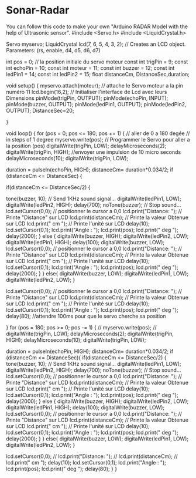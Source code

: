 # Sonar-Radar
You can follow this code to make your own "Arduino RADAR Model with the help of Ultrasonic sensor".
#include <Servo.h>
#include <LiquidCrystal.h>
 
Servo myservo;
LiquidCrystal lcd(7, 6, 5, 4, 3, 2); // Creates an LCD object. Parameters: (rs, enable, d4, d5, d6, d7)
 
int pos = 0; // la position initiale du servo moteur
const int trigPin = 9;
const int echoPin = 10;
const int moteur = 11;
const int buzzer = 12;
const int ledPin1 = 14;
const int ledPin2 = 15;
float distanceCm, DistanceSec,duration;
 
void setup() {
myservo.attach(moteur); // attache le Servo moteur a la pin numéro 11
lcd.begin(16,2); // Initialiser l'interface de Lcd avec leurs Dimensions
pinMode(trigPin, OUTPUT);
pinMode(echoPin, INPUT);
pinMode(buzzer, OUTPUT);
pinMode(ledPin1, OUTPUT);
pinMode(ledPin2, OUTPUT);
DistanceSec=20;
 
}
 
void loop() {
for (pos = 0; pos <= 180; pos += 1) { // aller de 0 a 180 degée
// in steps of 1 degree
myservo.write(pos); // Programmer le Servo pour aller a la position (pos)
digitalWrite(trigPin, LOW);
delayMicroseconds(2);
digitalWrite(trigPin, HIGH); //envoyer une impulsion de 10 micro seconds
delayMicroseconds(10);
digitalWrite(trigPin, LOW);
 
duration = pulseIn(echoPin, HIGH);
distanceCm= duration*0.034/2;
if (distanceCm <= DistanceSec)
{
 
if(distanceCm <= DistanceSec/2)
{
 
tone(buzzer, 10); // Send 1KHz sound signal...
digitalWrite(ledPin1, LOW);
digitalWrite(ledPin2, HIGH);
delay(700);
noTone(buzzer); // Stop sound...
lcd.setCursor(0,0); // positionner le cursor a 0,0
lcd.print("Distance: "); // Printe "Distance" sur LCD
lcd.print(distanceCm); // Printe la valeur Obtenue sur LCD
lcd.print(" cm "); // Printe l'unité sur LCD
delay(10);
lcd.setCursor(0,1);
lcd.print("Angle : ");
lcd.print(pos);
lcd.print(" deg ");
delay(2000);
}
else
{
digitalWrite(buzzer, HIGH);
digitalWrite(ledPin2, LOW);
digitalWrite(ledPin1, HIGH);
delay(100);
digitalWrite(buzzer, LOW);
lcd.setCursor(0,0); // positionner le cursor a 0,0
lcd.print("Distance: "); // Printe "Distance" sur LCD
lcd.print(distanceCm); // Printe la valeur Obtenue sur LCD
lcd.print(" cm "); // Printe l'unité sur LCD
delay(10);
lcd.setCursor(0,1);
lcd.print("Angle : ");
lcd.print(pos);
lcd.print(" deg ");
delay(2000);
}
}
else{
digitalWrite(buzzer, LOW);
digitalWrite(ledPin1, LOW);
digitalWrite(ledPin2, LOW);
}
 
lcd.setCursor(0,0); // positionner le cursor a 0,0
lcd.print("Distance: "); // Printe "Distance" sur LCD
lcd.print(distanceCm); // Printe la valeur Obtenue sur LCD
lcd.print(" cm "); // Printe l'unité sur LCD
delay(10);
lcd.setCursor(0,1);
lcd.print("Angle : ");
lcd.print(pos);
lcd.print(" deg ");
delay(80); //attendre 100ms pour que le servo cherche sa position
 
}
for (pos = 180; pos >= 0; pos -= 1) { //
myservo.write(pos); //
digitalWrite(trigPin, LOW);
delayMicroseconds(2);
digitalWrite(trigPin, HIGH);
delayMicroseconds(10);
digitalWrite(trigPin, LOW);
 
duration = pulseIn(echoPin, HIGH);
distanceCm= duration*0.034/2;
if (distanceCm <= DistanceSec){
if(distanceCm <= DistanceSec/2)
{
tone(buzzer, 10); // Send 1KHz sound signal...
digitalWrite(ledPin1, LOW);
digitalWrite(ledPin2, HIGH);
delay(700);
noTone(buzzer); // Stop sound...
lcd.setCursor(0,0); // positionner le cursor a 0,0
lcd.print("Distance: "); // Printe "Distance" sur LCD
lcd.print(distanceCm); // Printe la valeur Obtenue sur LCD
lcd.print(" cm "); // Printe l'unité sur LCD
delay(10);
lcd.setCursor(0,1);
lcd.print("Angle : ");
lcd.print(pos);
lcd.print(" deg ");
delay(2000);
}
else
{
digitalWrite(buzzer, HIGH);
digitalWrite(ledPin2, LOW);
digitalWrite(ledPin1, HIGH);
delay(100);
digitalWrite(buzzer, LOW);
lcd.setCursor(0,0); // positionner le cursor a 0,0
lcd.print("Distance: "); // Printe "Distance" sur LCD
lcd.print(distanceCm); // Printe la valeur Obtenue sur LCD
lcd.print(" cm "); // Printe l'unité sur LCD
delay(10);
lcd.setCursor(0,1);
lcd.print("Angle : ");
lcd.print(pos);
lcd.print(" deg ");
delay(2000);
}
}
else{
digitalWrite(buzzer, LOW);
digitalWrite(ledPin1, LOW);
digitalWrite(ledPin2, LOW);
}
 
lcd.setCursor(0,0); //
lcd.print("Distance: "); //
lcd.print(distanceCm); //
lcd.print(" cm ");
delay(10);
lcd.setCursor(0,1);
lcd.print("Angle : ");
lcd.print(pos);
lcd.print(" deg ");
delay(80);
}
}
